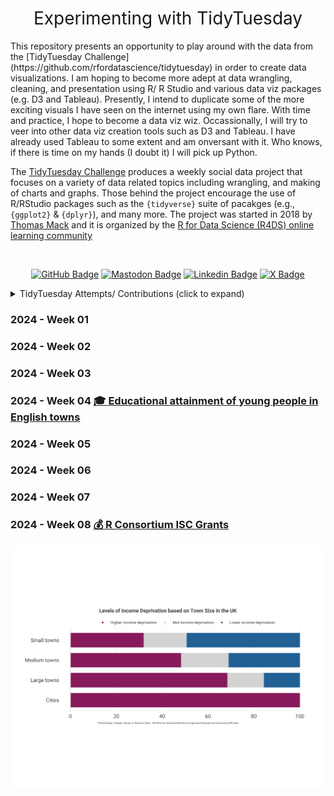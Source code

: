 <h1 style="font-weight:normal" align="center">
  &nbsp;Experimenting with TidyTuesday&nbsp;
</h1>

<p>
This repository presents an opportunity to play around with the data from the [TidyTuesday Challenge](https://github.com/rfordatascience/tidytuesday) in order to create data visualizations. I am hoping to become more adept at data wrangling, cleaning, and presentation using R/ R Studio and various data viz packages (e.g. D3 and Tableau). Presently, I intend to duplicate some of the more exciting visuals I have seen on the internet using my own flare. With time and practice, I hope to become a data viz wiz. Occassionally, I will try to veer into other data viz creation tools such as D3 and Tableau. I have already used Tableau to some extent and am onversant with it. Who knows, if there is time on my hands (I doubt it) I will pick up Python.

The [TidyTuesday Challenge](https://github.com/rfordatascience/tidytuesday) produces a weekly social data project that focuses on a variety of data related topics including wrangling, and making of charts and graphs. Those behind the project encourage the use of R/RStudio packages such as the `{tidyverse}` suite of pacakges (e.g., `{ggplot2}` & `{dplyr}`), and many more. The project was started in 2018 by [Thomas Mack](https://thomasmock.netlify.com/) and it is organized by the [R for Data Science (R4DS) online learning community](https://twitter.com/r4dscommunity)
<p>

<div align="center">
    
&nbsp;&nbsp;&nbsp;

[![GitHub Badge](https://img.shields.io/badge/github-181717?style=for-the-badge&logo=github&logoColor=white)](https://github.com/butames)
[![Mastodon Badge](https://img.shields.io/badge/mastodon-6364FF?style=for-the-badge&logo=mastodon&logoColor=white)](https://mastodon.cloud/@butames)
[![Linkedin Badge](https://img.shields.io/badge/linkedin-0A66C2?style=for-the-badge&logo=linkedin&logoColor=white)](https://linkedin.com/in/butames)
[![X Badge](https://img.shields.io/badge/x-000000?style=for-the-badge&logo=x&logoColor=white)](https://x.com/butames)

</div>


<details>
  <summary>TidyTuesday Attempts/ Contributions (click to expand)</summary>

<!-- toc -->
* **2024 CHALLENGES **

  - Week 04 [🎓 Educational attainment of young people in English towns](https://github.com/butames/tidytuesday/tree/main/2024/20240123wk04)

  - Week 08 [💰 R Consortium ISC Grants](https://github.com/butames/tidytuesday/tree/main/2024/20240220wk08)
  
<!-- tocstop -->

</details>

### 2024 - Week 01

### 2024 - Week 02

### 2024 - Week 03

### 2024 - Week 04 [🎓 Educational attainment of young people in English towns](https://github.com/butames/tidytuesday/tree/main/2024/20240123wk04)

### 2024 - Week 05

### 2024 - Week 06

### 2024 - Week 07

### 2024 - Week 08 [💰 R Consortium ISC Grants](https://github.com/butames/tidytuesday/tree/main/2024/20240220wk08)

![💰 R Consortium ISC Grants](https://github.com/butames/tidytuesday/blob/main/2024/20240123wk04/barchart06022024.png)